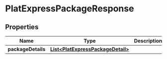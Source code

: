 

# PlatExpressPackageResponse


## Properties

Name | Type | Description | Notes
------------ | ------------- | ------------- | -------------
**packageDetails** | [**List&lt;PlatExpressPackageDetail&gt;**](PlatExpressPackageDetail.md) |  |  [optional]



